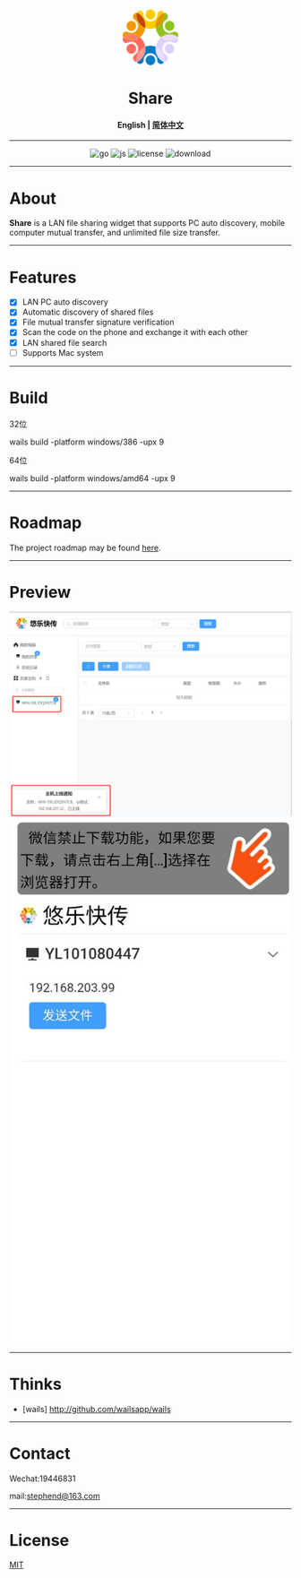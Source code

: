 <div align="center">
  <img src="https://github.com/uller-cn/uller_share/blob/main/resource/icon.png" alt="logo" width="100" height="100" />
</div>

<h1 align="center">Share</h1>

<h4 align="center"><strong>English</strong> | <a href="https://github.com/uller-cn/uller_share/blob/main/README_ch.md">简体中文</a></h4>

<div align="center">

---

![go][go-badge]
![js][js-badge]
![license][license-badge]
![download](https://img.shields.io/github/downloads/uller-cn/uller_share/total)

</div>

---

# About

**Share** is a LAN file sharing widget that supports PC auto discovery, mobile computer mutual transfer, and unlimited file size transfer.

---

# Features

- [x] LAN PC auto discovery
- [x] Automatic discovery of shared files
- [x] File mutual transfer signature verification
- [x] Scan the code on the phone and exchange it with each other
- [x] LAN shared file search
- [ ] Supports Mac system

---

# Build

32位

wails build -platform windows/386 -upx 9

64位

wails build -platform windows/amd64 -upx 9

---

# Roadmap
The project roadmap may be found [here](https://github.com/uller-cn/uller_share/discussions/1).

---

# Preview

![preview](https://github.com/uller-cn/uller_share/blob/main/resource/example_1.png)
![preview](https://github.com/uller-cn/uller_share/blob/main/resource/example_2.png)

---

# Thinks

- [wails] http://github.com/wailsapp/wails

---

# Contact

Wechat:19446831

mail:stephend@163.com

---

# License

[MIT](/LICENSE)

[go-badge]: https://img.shields.io/github/go-mod/go-version/uller-cn/uller_share
[js-badge]: https://badgen.net/badge/-/JavaScript/blue?icon=JavaScript&label
[license-badge]: https://img.shields.io/github/license/bent2685/transok-wails